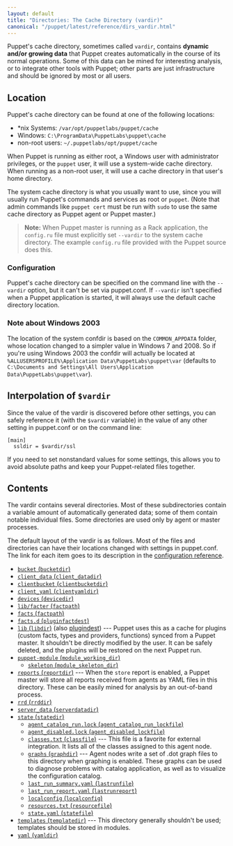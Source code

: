 ```yaml
---
layout: default
title: "Directories: The Cache Directory (vardir)"
canonical: "/puppet/latest/reference/dirs_vardir.html"
---
```


[confdir]: ./dirs_confdir.html
[config_ref]: ./configuration.html

Puppet's cache directory, sometimes called `vardir`, contains **dynamic and/or growing data** that Puppet creates automatically in the course of its normal operations. Some of this data can be mined for interesting analysis, or to integrate other tools with Puppet; other parts are just infrastructure and should be ignored by most or all users.

## Location

Puppet's cache directory can be found at one of the following locations:

* \*nix Systems: `/var/opt/puppetlabs/puppet/cache`
* Windows: `C:\ProgramData\PuppetLabs\puppet\cache`
* non-root users: `~/.puppetlabs/opt/puppet/cache`

When Puppet is running as either root, a Windows user with administrator privileges, or the `puppet` user, it will use a system-wide cache directory. When running as a non-root user, it will use a cache directory in that user's home directory.

The system cache directory is what you usually want to use, since you will usually run Puppet's commands and services as root or `puppet`. (Note that admin commands like `puppet cert` must be run with `sudo` to use the same cache directory as Puppet agent or Puppet master.)

> **Note:** When Puppet master is running as a Rack application, the `config.ru` file must explicitly set `--vardir` to the system cache directory. The example `config.ru` file provided with the Puppet source does this.

### Configuration

Puppet's cache directory can be specified on the command line with the `--vardir` option, but it can't be set via puppet.conf. If `--vardir` isn't specified when a Puppet application is started, it will always use the default cache directory location.

### Note about Windows 2003

The location of the system confdir is based on the `COMMON_APPDATA` folder, whose location changed to a simpler value in Windows 7 and 2008. So if you're using Windows 2003 the confdir will actually be located at `%ALLUSERSPROFILE%\Application Data\PuppetLabs\puppet\var` (defaults to `C:\Documents and Settings\All Users\Application Data\PuppetLabs\puppet\var`).

## Interpolation of `$vardir`

Since the value of the vardir is discovered before other settings, you can safely reference it (with the `$vardir` variable) in the value of any other setting in puppet.conf or on the command line:

    [main]
      ssldir = $vardir/ssl

If you need to set nonstandard values for some settings, this allows you to avoid absolute paths and keep your Puppet-related files together.


## Contents

The vardir contains several directories. Most of these subdirectories contain a variable amount of automatically generated data; some of them contain notable individual files. Some directories are used only by agent or master processes.

The default layout of the vardir is as follows. Most of the files and directories can have their locations changed with settings in puppet.conf. The link for each item goes to its description in the [configuration reference][config_ref].

* [`bucket` (`bucketdir`)][bucketdir]
* [`client_data` (`client_datadir`)][client_datadir]
* [`clientbucket` (`clientbucketdir`)][clientbucketdir]
* [`client_yaml` (`clientyamldir`)][clientyamldir]
* [`devices` (`devicedir`)][devicedir]
* [`lib/facter` (`factpath`)][factpath]
* [`facts` (`factpath`)][factpath]
* [`facts.d` (`pluginfactdest`)][pluginfactdest]
* [`lib` (`libdir`)][libdir] (also [plugindest][]) --- Puppet uses this as a cache for plugins (custom facts, types and providers, functions) synced from a Puppet master. It shouldn't be directly modified by the user. It can be safely deleted, and the plugins will be restored on the next Puppet run.
* [`puppet-module` (`module_working_dir`)][module_working_dir]
    * [`skeleton` (`module_skeleton_dir`)][module_skeleton_dir]
* [`reports` (`reportdir`)][reportdir] --- When the `store` report is enabled, a Puppet master will store all reports received from agents as YAML files in this directory. These can be easily mined for analysis by an out-of-band process.
* [`rrd` (`rrddir`)][rrddir]
* [`server_data` (`serverdatadir`)][serverdatadir]
* [`state` (`statedir`)][statedir]
    * [`agent_catalog_run.lock` (`agent_catalog_run_lockfile`)][agent_catalog_run_lockfile]
    * [`agent_disabled.lock` (`agent_disabled_lockfile`)][agent_disabled_lockfile]
    * [`classes.txt` (`classfile`)][classfile] --- This file is a favorite for external integration. It lists all of the classes assigned to this agent node.
    * [`graphs` (`graphdir`)][graphdir] --- Agent nodes write a set of .dot graph files to this directory when graphing is enabled. These graphs can be used to diagnose problems with catalog application, as well as to visualize the configuration catalog.
    * [`last_run_summary.yaml` (`lastrunfile`)][lastrunfile]
    * [`last_run_report.yaml` (`lastrunreport`)][lastrunreport]
    * [`localconfig` (`localconfig`)][localconfig]
    * [`resources.txt` (`resourcefile`)][resourcefile]
    * [`state.yaml` (`statefile`)][statefile]
* [`templates` (`templatedir`)][templatedir] --- This directory generally shouldn't be used; templates should be stored in modules.
* [`yaml` (`yamldir`)][yamldir]

[bucketdir]: ./configuration.html#bucketdir
[client_datadir]: ./configuration.html#clientdatadir
[clientbucketdir]: ./configuration.html#clientbucketdir
[clientyamldir]: ./configuration.html#clientyamldir
[devicedir]: ./configuration.html#devicedir
[factpath]: ./configuration.html#factpath
[pluginfactdest]: ./configuration.html#pluginfactdest
[libdir]: ./configuration.html#libdir
[plugindest]: ./configuration.html#plugindest
[module_working_dir]: ./configuration.html#moduleworkingdir
[module_skeleton_dir]: ./configuration.html#moduleskeletondir
[logdir]: ./configuration.html#logdir
[httplog]: ./configuration.html#httplog
[masterhttplog]: ./configuration.html#masterhttplog
[masterlog]: ./configuration.html#masterlog
[puppetdlog]: ./configuration.html#puppetdlog
[reportdir]: ./configuration.html#reportdir
[rrddir]: ./configuration.html#rrddir
[rundir]: ./configuration.html#rundir
[pidfile]: ./configuration.html#pidfile
[serverdatadir]: ./configuration.html#serverdatadir
[statedir]: ./configuration.html#statedir
[agent_catalog_run_lockfile]: ./configuration.html#agentcatalogrunlockfile
[agent_disabled_lockfile]: ./configuration.html#agentdisabledlockfile
[classfile]: ./configuration.html#classfile
[graphdir]: ./configuration.html#graphdir
[lastrunfile]: ./configuration.html#lastrunfile
[lastrunreport]: ./configuration.html#lastrunreport
[localconfig]: ./configuration.html#localconfig
[resourcefile]: ./configuration.html#resourcefile
[statefile]: ./configuration.html#statefile
[templatedir]: ./configuration.html#templatedir
[yamldir]: ./configuration.html#yamldir
